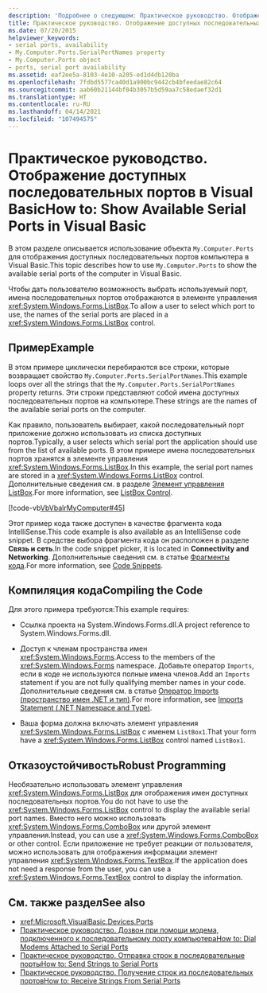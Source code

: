 ```yaml
---
description: 'Подробнее о следующем: Практическое руководство. Отображение доступных последовательных портов в Visual Basic'
title: Практическое руководство. Отображение доступных последовательных портов
ms.date: 07/20/2015
helpviewer_keywords:
- serial ports, availability
- My.Computer.Ports.SerialPortNames property
- My.Computer.Ports object
- ports, serial port availability
ms.assetid: eaf2ee5a-8103-4e10-a205-ed1d4db120ba
ms.openlocfilehash: 7fdbd5577ca40d1a900bc9442cb4bfeedae82c64
ms.sourcegitcommit: aab60b21144bf04b3057b5d59aa7c58edaef32d1
ms.translationtype: HT
ms.contentlocale: ru-RU
ms.lasthandoff: 04/14/2021
ms.locfileid: "107494575"
---
```

# <a name="how-to-show-available-serial-ports-in-visual-basic"></a><span data-ttu-id="a6e6b-103">Практическое руководство. Отображение доступных последовательных портов в Visual Basic</span><span class="sxs-lookup"><span data-stu-id="a6e6b-103">How to: Show Available Serial Ports in Visual Basic</span></span>

<span data-ttu-id="a6e6b-104">В этом разделе описывается использование объекта `My.Computer.Ports` для отображения доступных последовательных портов компьютера в Visual Basic.</span><span class="sxs-lookup"><span data-stu-id="a6e6b-104">This topic describes how to use `My.Computer.Ports` to show the available serial ports of the computer in Visual Basic.</span></span>  
  
 <span data-ttu-id="a6e6b-105">Чтобы дать пользователю возможность выбрать используемый порт, имена последовательных портов отображаются в элементе управления <xref:System.Windows.Forms.ListBox>.</span><span class="sxs-lookup"><span data-stu-id="a6e6b-105">To allow a user to select which port to use, the names of the serial ports are placed in a <xref:System.Windows.Forms.ListBox> control.</span></span>  
  
## <a name="example"></a><span data-ttu-id="a6e6b-106">Пример</span><span class="sxs-lookup"><span data-stu-id="a6e6b-106">Example</span></span>  

 <span data-ttu-id="a6e6b-107">В этом примере циклически перебираются все строки, которые возвращает свойство `My.Computer.Ports.SerialPortNames`.</span><span class="sxs-lookup"><span data-stu-id="a6e6b-107">This example loops over all the strings that the `My.Computer.Ports.SerialPortNames` property returns.</span></span> <span data-ttu-id="a6e6b-108">Эти строки представляют собой имена доступных последовательных портов на компьютере.</span><span class="sxs-lookup"><span data-stu-id="a6e6b-108">These strings are the names of the available serial ports on the computer.</span></span>  
  
 <span data-ttu-id="a6e6b-109">Как правило, пользователь выбирает, какой последовательный порт приложение должно использовать из списка доступных портов.</span><span class="sxs-lookup"><span data-stu-id="a6e6b-109">Typically, a user selects which serial port the application should use from the list of available ports.</span></span> <span data-ttu-id="a6e6b-110">В этом примере имена последовательных портов хранятся в элементе управления <xref:System.Windows.Forms.ListBox>.</span><span class="sxs-lookup"><span data-stu-id="a6e6b-110">In this example, the serial port names are stored in a <xref:System.Windows.Forms.ListBox> control.</span></span> <span data-ttu-id="a6e6b-111">Дополнительные сведения см. в разделе [Элемент управления ListBox](/dotnet/desktop/winforms/controls/listbox-control-windows-forms).</span><span class="sxs-lookup"><span data-stu-id="a6e6b-111">For more information, see [ListBox Control](/dotnet/desktop/winforms/controls/listbox-control-windows-forms).</span></span>  
  
 [!code-vb[VbVbalrMyComputer#45](~/samples/snippets/visualbasic/VS_Snippets_VBCSharp/VbVbalrMyComputer/VB/Class2.vb#45)]  
  
 <span data-ttu-id="a6e6b-112">Этот пример кода также доступен в качестве фрагмента кода IntelliSense.</span><span class="sxs-lookup"><span data-stu-id="a6e6b-112">This code example is also available as an IntelliSense code snippet.</span></span> <span data-ttu-id="a6e6b-113">В средстве выбора фрагмента кода он расположен в разделе **Связь и сеть**.</span><span class="sxs-lookup"><span data-stu-id="a6e6b-113">In the code snippet picker, it is located in **Connectivity and Networking**.</span></span> <span data-ttu-id="a6e6b-114">Дополнительные сведения см. в статье [Фрагменты кода](/visualstudio/ide/code-snippets).</span><span class="sxs-lookup"><span data-stu-id="a6e6b-114">For more information, see [Code Snippets](/visualstudio/ide/code-snippets).</span></span>  
  
## <a name="compiling-the-code"></a><span data-ttu-id="a6e6b-115">Компиляция кода</span><span class="sxs-lookup"><span data-stu-id="a6e6b-115">Compiling the Code</span></span>  

 <span data-ttu-id="a6e6b-116">Для этого примера требуются:</span><span class="sxs-lookup"><span data-stu-id="a6e6b-116">This example requires:</span></span>  
  
- <span data-ttu-id="a6e6b-117">Ссылка проекта на System.Windows.Forms.dll.</span><span class="sxs-lookup"><span data-stu-id="a6e6b-117">A project reference to System.Windows.Forms.dll.</span></span>  
  
- <span data-ttu-id="a6e6b-118">Доступ к членам пространства имен <xref:System.Windows.Forms>.</span><span class="sxs-lookup"><span data-stu-id="a6e6b-118">Access to the members of the <xref:System.Windows.Forms> namespace.</span></span> <span data-ttu-id="a6e6b-119">Добавьте оператор `Imports`, если в коде не используются полные имена членов.</span><span class="sxs-lookup"><span data-stu-id="a6e6b-119">Add an `Imports` statement if you are not fully qualifying member names in your code.</span></span> <span data-ttu-id="a6e6b-120">Дополнительные сведения см. в статье [Оператор Imports (пространство имен .NET и тип)](../../../language-reference/statements/imports-statement-net-namespace-and-type.md).</span><span class="sxs-lookup"><span data-stu-id="a6e6b-120">For more information, see [Imports Statement (.NET Namespace and Type)](../../../language-reference/statements/imports-statement-net-namespace-and-type.md).</span></span>  
  
- <span data-ttu-id="a6e6b-121">Ваша форма должна включать элемент управления <xref:System.Windows.Forms.ListBox> с именем `ListBox1`.</span><span class="sxs-lookup"><span data-stu-id="a6e6b-121">That your form have a <xref:System.Windows.Forms.ListBox> control named `ListBox1`.</span></span>  
  
## <a name="robust-programming"></a><span data-ttu-id="a6e6b-122">Отказоустойчивость</span><span class="sxs-lookup"><span data-stu-id="a6e6b-122">Robust Programming</span></span>  

 <span data-ttu-id="a6e6b-123">Необязательно использовать элемент управления <xref:System.Windows.Forms.ListBox> для отображения имен доступных последовательных портов.</span><span class="sxs-lookup"><span data-stu-id="a6e6b-123">You do not have to use the <xref:System.Windows.Forms.ListBox> control to display the available serial port names.</span></span> <span data-ttu-id="a6e6b-124">Вместо него можно использовать <xref:System.Windows.Forms.ComboBox> или другой элемент управления.</span><span class="sxs-lookup"><span data-stu-id="a6e6b-124">Instead, you can use a <xref:System.Windows.Forms.ComboBox> or other control.</span></span> <span data-ttu-id="a6e6b-125">Если приложение не требует реакции от пользователя, можно использовать для отображения информации элемент управления <xref:System.Windows.Forms.TextBox>.</span><span class="sxs-lookup"><span data-stu-id="a6e6b-125">If the application does not need a response from the user, you can use a <xref:System.Windows.Forms.TextBox> control to display the information.</span></span>
  
## <a name="see-also"></a><span data-ttu-id="a6e6b-126">См. также раздел</span><span class="sxs-lookup"><span data-stu-id="a6e6b-126">See also</span></span>

- <xref:Microsoft.VisualBasic.Devices.Ports>
- [<span data-ttu-id="a6e6b-127">Практическое руководство. Дозвон при помощи модема, подключенного к последовательному порту компьютера</span><span class="sxs-lookup"><span data-stu-id="a6e6b-127">How to: Dial Modems Attached to Serial Ports</span></span>](how-to-dial-modems-attached-to-serial-ports.md)
- [<span data-ttu-id="a6e6b-128">Практическое руководство. Отправка строк в последовательные порты</span><span class="sxs-lookup"><span data-stu-id="a6e6b-128">How to: Send Strings to Serial Ports</span></span>](how-to-send-strings-to-serial-ports.md)
- [<span data-ttu-id="a6e6b-129">Практическое руководство. Получение строк из последовательных портов</span><span class="sxs-lookup"><span data-stu-id="a6e6b-129">How to: Receive Strings From Serial Ports</span></span>](how-to-receive-strings-from-serial-ports.md)
